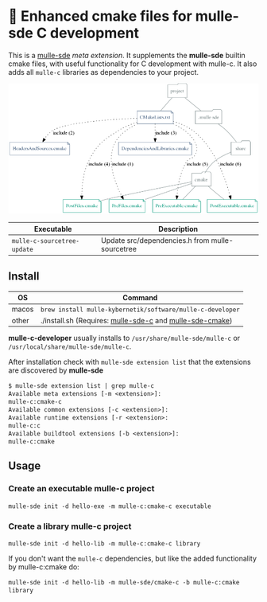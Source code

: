 # 🧢 Enhanced cmake files for mulle-sde C development

This is a [mulle-sde](/mulle-sde/mulle-sde) *meta extension*.
It supplements the **mulle-sde** builtin cmake files, with useful
functionality for C development with mulle-c. It also adds all `mulle-c`
libraries as dependencies to your project.


![](dox/mulle-c-developer.png)


Executable                   | Description
-----------------------------|--------------------------------
`mulle-c-sourcetree-update`  | Update src/dependencies.h from mulle-sourcetree


## Install

OS    | Command
------|------------------------------------
macos | `brew install mulle-kybernetik/software/mulle-c-developer`
other | ./install.sh  (Requires: [mulle-sde-c](https://github.com/mulle-sde/mulle-sde-c) and [mulle-sde-cmake](https://github.com/mulle-sde/mulle-sde-cmake))


**mulle-c-developer** usually installs to `/usr/share/mulle-sde/mulle-c` or
`/usr/local/share/mulle-sde/mulle-c`.

After installation check with `mulle-sde extension list` that the extensions
are discovered by **mulle-sde**

```
$ mulle-sde extension list | grep mulle-c
Available meta extensions [-m <extension>]:
mulle-c:cmake-c
Available common extensions [-c <extension>]:
Available runtime extensions [-r <extension>:
mulle-c:c
Available buildtool extensions [-b <extension>]:
mulle-c:cmake
```

## Usage

### Create an executable mulle-c project

```
mulle-sde init -d hello-exe -m mulle-c:cmake-c executable
```

### Create a library mulle-c project

```
mulle-sde init -d hello-lib -m mulle-c:cmake-c library
```

If you don't want the `mulle-c` dependencies, but like the added
functionality by mulle-c:cmake do:

```
mulle-sde init -d hello-lib -m mulle-sde/cmake-c -b mulle-c:cmake library
```


